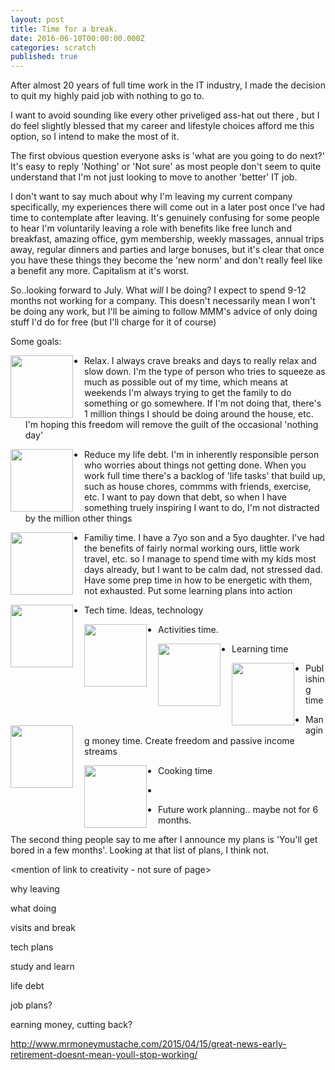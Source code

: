 ```yaml
---
layout: post
title: Time for a break.
date: 2016-06-10T00:00:00.000Z
categories: scratch
published: true
---
```


After almost 20 years of full time work in the IT industry, I made the decision to quit my highly paid job with nothing
to go to.

I want to avoid sounding like every other priveliged ass-hat out there <link>, but I do feel slightly blessed that my career
and lifestyle choices afford me this option, so I intend to make the most of it.

The first obvious question everyone asks is 'what are you going to do next?' It's easy to reply 'Nothing' or 'Not sure'
as most people don't seem to quite understand that I'm not just looking to move to another 'better' IT job.

I don't want to say much about why I'm leaving my current company specifically, my experiences there will come out in
a later post once I've had time to contemplate after leaving. It's genuinely confusing for some people to hear I'm
voluntarily leaving a role with benefits like free lunch and breakfast, amazing office, gym membership, weekly massages,
annual trips away, regular dinners and parties and large bonuses, but it's clear that once you have these things they
become the 'new norm' and don't really feel like a benefit any more. Capitalism at it's worst. <link>

So..looking forward to July. What *will* I be doing? I expect to spend 9-12 months not working for a company. This doesn't
necessarily mean I won't be doing any work, but I'll be aiming to follow MMM's advice of only doing stuff I'd do for free
(but I'll charge for it of course) <other link>

Some goals:

<img src="{{site.baseurl}}/img/relax.jpg" width="100" align="left" style="PADDING-RIGHT: 15px;"/>

- Relax. I always crave breaks and days to really relax and slow down. I'm the type of person who tries to squeeze as
much as possible out of my time, which means at weekends I'm always trying to get the family to do something or go
somewhere. If I'm not doing that, there's 1 million things I should be doing around the house, etc. I'm hoping this
 freedom will remove the guilt of the occasional 'nothing day'
 
 
 
 

<img src="{{site.baseurl}}/img/to-do-list.jpg" width="100" align="left" style="PADDING-RIGHT: 15px;"/>

- Reduce my life debt. I'm in inherently responsible person who worries about things not getting done. When you work full
time there's a backlog of 'life tasks' that build up, such as house chores, commms with friends, exercise, etc. I want to
pay down that debt, so when I have something truely inspiring I want to do, I'm not distracted by the million other things

<img src="{{site.baseurl}}/img/family-time.jpg" width="100" align="left" style="PADDING-RIGHT: 15px;"/>

- Familiy time. I have a 7yo son and a 5yo daughter. I've had the benefits of fairly normal working ours, little work
travel, etc. so I manage to spend time with my kids most days already, but I want to be calm dad, not stressed dad. Have
some prep time in how to be energetic with them, not exhausted. Put some learning plans into action

<img src="{{site.baseurl}}/img/coding-beach.jpg" width="100" align="left" style="PADDING-RIGHT: 15px;"/>

- Tech time. Ideas, technology

<img src="{{site.baseurl}}/img/running.jpg" width="100" align="left" style="PADDING-RIGHT: 15px;"/>

- Activities time.

<img src="{{site.baseurl}}/img/mooc.jpg" width="100" align="left" style="PADDING-RIGHT: 15px;"/>

- Learning time

<img src="{{site.baseurl}}/img/blog.jpg" width="100" align="left" style="PADDING-RIGHT: 15px;"/>

- Publishing time

<img src="{{site.baseurl}}/img/manage-money.jpg" width="100" align="left" style="PADDING-RIGHT: 15px;"/>

- Managing money time. Create freedom and passive income streams

<img src="{{site.baseurl}}/img/cooking.jpg" width="100" align="left" style="PADDING-RIGHT: 15px;"/>

- Cooking time

-

- Future work planning.. maybe not for 6 months.

The second thing people say to me after I announce my plans is 'You'll get bored in a few months'. Looking at that list
 of plans, I think not.

<mention of link to creativity - not sure of page>

why leaving

what doing

visits and break

tech plans

study and learn

life debt

job plans?

earning money, cutting back?


http://www.mrmoneymustache.com/2015/04/15/great-news-early-retirement-doesnt-mean-youll-stop-working/
